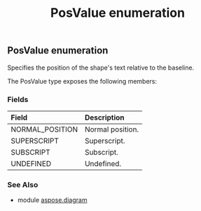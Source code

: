 ﻿---
title: PosValue enumeration
second_title: Aspose.Diagram for Python via .NET API References
description: 
type: docs
weight: 3260
url: /python-net/aspose.diagram/posvalue/
is_root: false
---

## PosValue enumeration

Specifies the position of the shape's text relative to the baseline.



The PosValue type exposes the following members:

### Fields
| Field | Description |
| :- | :- |
| NORMAL_POSITION | Normal position. |
| SUPERSCRIPT | Superscript. |
| SUBSCRIPT | Subscript. |
| UNDEFINED | Undefined. |


### See Also

* module [aspose.diagram](../)

